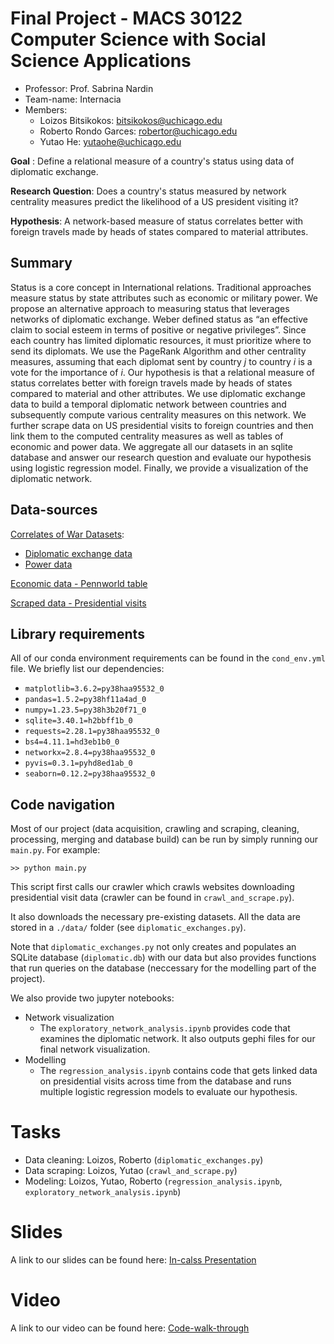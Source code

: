 # Final Project - MACS 30122 Computer Science with Social Science Applications
- Professor: Prof. Sabrina Nardin
- Team-name: Internacia
- Members:
  - Loizos Bitsikokos: bitsikokos@uchicago.edu
  - Roberto Rondo Garces: robertor@uchicago.edu
  - Yutao He: yutaohe@uchicago.edu

**Goal** : Define a relational measure of a country's status using data of diplomatic exchange. 

**Research Question**: Does a country's status measured by network centrality measures predict the likelihood of a US president visiting it?

**Hypothesis**: A network-based measure of status correlates better with foreign travels made by heads of states compared to material attributes.

## Summary
Status is a core concept in International relations. 
Traditional approaches measure status by state attributes such as economic or military power.
We propose an alternative approach to measuring status that leverages networks of diplomatic exchange.
Weber defined status as “an effective claim to social esteem in terms of positive or negative privileges”.
Since each country has limited diplomatic resources, it must prioritize where to send its diplomats.
We use the PageRank Algorithm and other centrality measures, assuming that each diplomat sent 
by country $j$ to country $i$ is a vote for the importance of $i$. 
Our hypothesis is that a relational measure of status correlates better with foreign travels made by heads of states compared to material and other attributes.
We use diplomatic exchange data to build a temporal diplomatic network between countries and subsequently compute various centrality measures on this network.
We further scrape data on US presidential visits to foreign countries and then link them to the computed centrality measures as well as tables of economic and power data.
We aggregate all our datasets in an sqlite database and answer our research question and evaluate our hypothesis using logistic regression model. 
Finally, we provide a visualization of the diplomatic network. 

## Data-sources
[Correlates of War Datasets](https://correlatesofwar.org/data-sets/cow-war/):
- [Diplomatic exchange data](https://correlatesofwar.org/wp-content/uploads/Diplomatic_Exchange_2006v1.csv)
- [Power data](https://correlatesofwar.org/wp-content/uploads/NMC_Documentation-6.0.zip)

[Economic data - Pennworld table](https://dataverse.nl/api/access/datafile/354098)

[Scraped data - Presidential visits](https://history.state.gov/departmenthistory/travels/president)

## Library requirements
All of our conda environment requirements can be found in the `cond_env.yml` file.
We briefly list our dependencies:
- `matplotlib=3.6.2=py38haa95532_0`
- `pandas=1.5.2=py38hf11a4ad_0`
- `numpy=1.23.5=py38h3b20f71_0`
- `sqlite=3.40.1=h2bbff1b_0`
- `requests=2.28.1=py38haa95532_0`
- `bs4=4.11.1=hd3eb1b0_0`
- `networkx=2.8.4=py38haa95532_0`
- `pyvis=0.3.1=pyhd8ed1ab_0`
- `seaborn=0.12.2=py38haa95532_0`

## Code navigation
Most of our project (data acquisition, crawling and scraping, cleaning, processing, merging and database build) can be run by simply running our `main.py`.
For example:
```
>> python main.py
```
This script first calls our crawler which crawls websites downloading presidential visit data (crawler can be found in `crawl_and_scrape.py`). 

It also downloads the necessary pre-existing datasets. All the data are stored in a `./data/` folder (see `diplomatic_exchanges.py`).

Note that `diplomatic_exchanges.py` not only creates and populates an SQLite database (`diplomatic.db`) with our data but also provides functions that run queries on the database (neccessary for the modelling part of the project).

We also provide two jupyter notebooks:
- Network visualization
	- The `exploratory_network_analysis.ipynb` provides code that examines the diplomatic network. It also outputs gephi files for our final network visualization.
-  Modelling
	- The `regression_analysis.ipynb` contains code that gets linked data on presidential visits across time from the database and  runs multiple logistic regression models to evaluate our hypothesis.

# Tasks

- Data cleaning: Loizos, Roberto (`diplomatic_exchanges.py`)
- Data scraping: Loizos, Yutao (`crawl_and_scrape.py`)
- Modeling: Loizos, Yutao, Roberto (`regression_analysis.ipynb`, `exploratory_network_analysis.ipynb`)

# Slides
A link to our slides can be found here: [In-calss Presentation](https://docs.google.com/presentation/d/10uHFiROGbgd4S3oHWDEHCDJ1DFwYqUrF/edit?usp=sharing&ouid=103200593994749874848&rtpof=true&sd=true)

# Video
A link to our video can be found here: [Code-walk-through](https://youtu.be/8VCyx5lt-0I)
